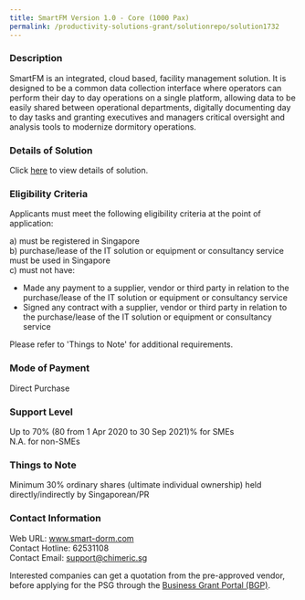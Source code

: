 ```yaml
---
title: SmartFM Version 1.0 - Core (1000 Pax)
permalink: /productivity-solutions-grant/solutionrepo/solution1732
---
```


### Description

SmartFM is an integrated, cloud based, facility management solution. It is designed to be a common data collection interface where operators can perform their day to day operations on a single platform, allowing data to be easily shared between operational departments, digitally documenting day to day tasks and granting executives and managers critical oversight and analysis tools to modernize dormitory operations.

### Details of Solution

Click <a href='https://www.gobusiness.gov.sg/images/psg/Desensitised_Chimeric_Annex_3_Part_4.pdf' target='_blank' rel='noopener'>here</a> to view details of solution.

### Eligibility Criteria

Applicants must meet the following eligibility criteria at the point of application:

a) must be registered in Singapore <br>
b) purchase/lease of the IT solution or equipment or consultancy service must be used in Singapore <br>
c) must not have:
- Made any payment to a supplier, vendor or third party in relation to the purchase/lease of the IT solution or equipment or consultancy service
- Signed any contract with a supplier, vendor or third party in relation to the purchase/lease of the IT solution or equipment or consultancy service

Please refer to 'Things to Note' for additional requirements.

### Mode of Payment
Direct Purchase

### Support Level
Up to 70% (80 from 1 Apr 2020 to 30 Sep 2021)% for SMEs <br>
N.A. for non-SMEs

### Things to Note
Minimum 30% ordinary shares (ultimate individual ownership) held directly/indirectly by Singaporean/PR

### Contact Information
Web URL: www.smart-dorm.com <br>Contact Hotline: 62531108 <br>Contact Email: support@chimeric.sg <br>

Interested companies can get a quotation from the pre-approved vendor, before applying for the PSG through the <a target='_blank' rel='noopener' href='https://www.businessgrants.gov.sg/'>Business Grant Portal (BGP)</a>.
